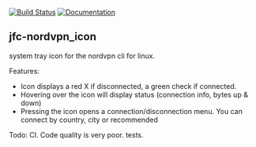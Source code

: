 [![Build Status](https://travis-ci.org/jfcameron/jfc-nordvpn_icon.svg?branch=master)](https://travis-ci.org/jfcameron/jfc-nordvpn_icon) [![Documentation](https://img.shields.io/badge/documentation-doxygen-blue.svg)](https://jfcameron.github.io/jfc-nordvpn_icon/)

## jfc-nordvpn_icon

system tray icon for the nordvpn cli for linux.

Features:
 - Icon displays a red X if disconnected, a green check if connected.
 - Hovering over the icon will display status (connection info, bytes up & down)
 - Pressing the icon opens a connection/disconnection menu. You can connect by country, city or recommended

Todo:
CI.
Code quality is very poor.
tests.

